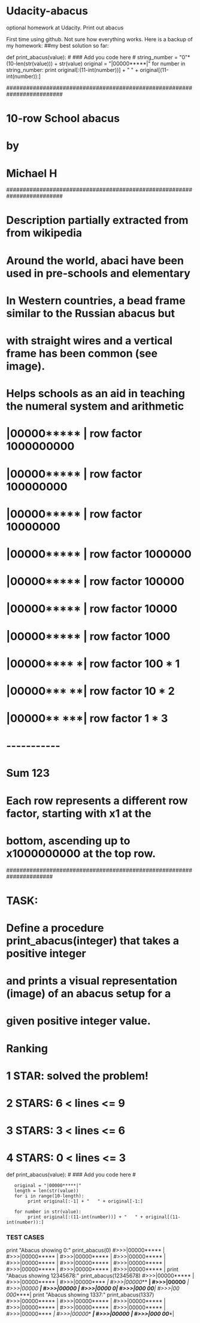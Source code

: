 Udacity-abacus
==============

optional homework at Udacity. Print out abacus

First time using github. Not sure how everything works. Here is a backup of my homework:
##my best solution so far:

def print_abacus(value):
       #
       ### Add you code here 
       #
       string_number = "0"*(10-len(str(value))) + str(value)
       original = "|00000*****|"
       for number in string_number:
            print original[:(11-int(number))] + "   " + original[(11-int(number)):]



#########################################################################
#                 10-row School abacus
#                         by
#                      Michael H
#########################################################################
#       Description partially extracted from from wikipedia 
#
#  Around the world, abaci have been used in pre-schools and elementary
#
# In Western countries, a bead frame similar to the Russian abacus but
# with straight wires and a vertical frame has been common (see image).
# Helps schools as an aid in teaching the numeral system and arithmetic
#
#         |00000*****   |     row factor 1000000000
#         |00000*****   |     row factor 100000000
#         |00000*****   |     row factor 10000000 
#         |00000*****   |     row factor 1000000
#         |00000*****   |     row factor 100000
#         |00000*****   |     row factor 10000
#         |00000*****   |     row factor 1000
#         |00000****   *|     row factor 100     * 1
#         |00000***   **|     row factor 10      * 2
#         |00000**   ***|     row factor 1       * 3
#                                        -----------    
#                             Sum                123 
#
# Each row represents a different row factor, starting with x1 at the
# bottom, ascending up to x1000000000 at the top row.     
######################################################################

# TASK:
# Define a procedure print_abacus(integer) that takes a positive integer
# and prints a visual representation (image) of an abacus setup for a 
# given positive integer value.
# 
# Ranking
# 1 STAR: solved the problem!
# 2 STARS: 6 < lines <= 9
# 3 STARS: 3 < lines <= 6
# 4 STARS: 0 < lines <= 3

def print_abacus(value):
       #
       ### Add you code here 
       #
       
       original = "|00000*****|"
       length = len(str(value))
       for i in range(10-length):
            print original[:-1] + "   " + original[-1:]
            
       for number in str(value):
            print original[:(11-int(number))] + "   " + original[(11-int(number)):]

###  TEST CASES
print "Abacus showing 0:"
print_abacus(0)
#>>>|00000*****   |
#>>>|00000*****   |
#>>>|00000*****   |
#>>>|00000*****   |
#>>>|00000*****   |
#>>>|00000*****   |
#>>>|00000*****   |
#>>>|00000*****   |
#>>>|00000*****   |
#>>>|00000*****   |
print "Abacus showing 12345678:"
print_abacus(12345678)
#>>>|00000*****   |
#>>>|00000*****   |
#>>>|00000****   *|
#>>>|00000***   **|
#>>>|00000**   ***|
#>>>|00000*   ****|
#>>>|00000   *****|
#>>>|0000   0*****|
#>>>|000   00*****|
#>>>|00   000*****|
print "Abacus showing 1337:"
print_abacus(1337)
#>>>|00000*****   |
#>>>|00000*****   |
#>>>|00000*****   |
#>>>|00000*****   |
#>>>|00000*****   |
#>>>|00000*****   |
#>>>|00000****   *|
#>>>|00000**   ***|
#>>>|00000**   ***|
#>>>|000   00*****|
